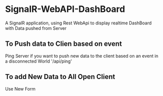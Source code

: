 # SignalR-WebAPI-DashBoard
A SignalR application, using Rest WebApi to display realtime DashBoard with Data pushed from Server

## To Push data to Clien based on event

Ping Server if you want to push new data to the client based on an event in a disconnected World
'/api/ping'

## To add New Data to All Open Client
 Use New Form
